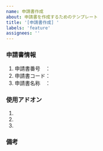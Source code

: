 ```yaml
---
name: 申請書作成
about: 申請書を作成するためのテンプレート
title: '[申請書作成] '
labels: 'feature'
assignees: ''
---
```


### 申請書情報
1. 申請書番号　：
2. 申請書コード：
3. 申請書名称　：

### 使用アドオン 
1. 
2. 
3. 

### 備考
<!-- 申請書固有の仕様など -->
